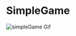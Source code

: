 # SimpleGame

![simpleGame Gif](https://github.com/yuninje/SimpleGame/blob/master/simpleGame%20Gif.gif)
